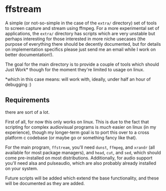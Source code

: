 # ffstream

A simple (or not-so-simple in the case of the `extra/` directory) set of tools to screen capture and stream using ffmpeg.
For a more experimental set of applications, the `extra/` directory has scripts which are very unstable but perhaps interesting for those interested in more niche usecases (the purpose of everything there should be decently documented, but for details on implementation specifics please just send me an email while I work on better documentation!).

The goal for the main directory is to provide a couple of tools which should Just Work* though for the moment they're limited to usage on linux.

*which in this case means: will work with, ideally, under half an hour of debugging :)

## Requirements

there are sort of a lot.

First of all, for now this only works on linux. This is due to the fact that scripting for complex audiovisual programs is *much* easier on linux (in my experience), though my longer-term goal is to port this over to a cross platform c codebase (or maybe go or something fancy like that).

For the main program, `ffstream`, you'll need `dunst`, `ffmpeg`, and `xrandr` (all available for most package managers), and `head`, `cut`, and `sed`, which should come pre-installed on most distributions. Additionally, for audio support you'll need alsa and pulseaudio, which are also probably already installed on your system.

Future scripts will be added which extend the base functionality, and these will be documented as they are added.
